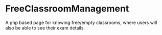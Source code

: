 # FreeClassroomManagement
A php based page for knowing free/empty classrooms, where users will also be able to see their exam details.
